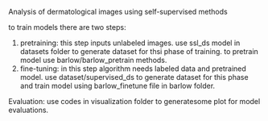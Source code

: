 Analysis of dermatological images using self-supervised methods

to train models there are two steps:
1. pretraining: this step inputs unlabeled images. use ssl_ds model in datasets folder to generate dataset for thsi phase of training. to pretrain model use barlow/barlow_pretrain methods.
2. fine-tuning: in this step algorithm needs labeled data and pretrained model. use dataset/supervised_ds to generate dataset for this phase and train model using barlow_finetune file in barlow folder. 

Evaluation: use codes in visualization folder to generatesome plot for model evaluations.
